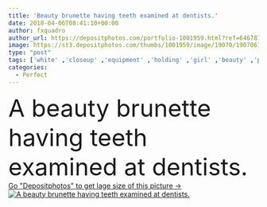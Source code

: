 ```yaml
---
title: 'Beauty brunette having teeth examined at dentists.'
date: 2018-04-06T08:41:10+00:00
author: fxquadro
author_url: https://depositphotos.com/portfolio-1001959.html?ref=64678756
image: https://st3.depositphotos.com/thumbs/1001959/image/19070/190706178/api_thumb_450.jpg?forcejpeg=true
type: "post"
tags: ['white' ,'closeup' ,'equipment' ,'holding' ,'girl' ,'beauty' ,'portrait' ,'health' ,'healthy' ,'light' ,'medicine' ,'healthcare' ,'mouth' ,'face' ,'medical' ,'care' ,'brunette' ,'hand' ,'gloves' ,'concept' ,'office' ,'teeth' ,'dentist' ,'doctor' ,'woman' ,'working' ,'exam' ,'patient' ,'professional' ,'visit' ,'tool' ,'job' ,'mirror' ,'hygiene' ,'stomatology' ,'looking' ,'indoors' ,'attractive' ,'uniform' ,'clinic' ,'toothache' ,'orthodontic' ,'Healthy Lifestyle' ,'Open Mouth' ,'dental care' ,'perfect teeth' ]
categories: 
  - Perfect
---
```

<div aling="center">
            <font size="60"> A beauty brunette having teeth examined at dentists.</font>   
</div>
<div>
    <a href='https://st3.depositphotos.com/thumbs/1001959/image/19070/190706178/api_thumb_450.jpg?forcejpeg=true?ref=64678756' target=_blank > Go "Depositphotos" to get lage size of this picture ->
        <img href='https://st3.depositphotos.com/thumbs/1001959/image/19070/190706178/api_thumb_450.jpg?forcejpeg=true?ref=64678756' src='https://st3.depositphotos.com/1001959/19070/i/950/depositphotos_190706178-stock-photo-beauty-brunette-having-teeth-examined.jpg?forcejpeg=true' alt='A beauty brunette having teeth examined at dentists.' >
    </a>
</div>
